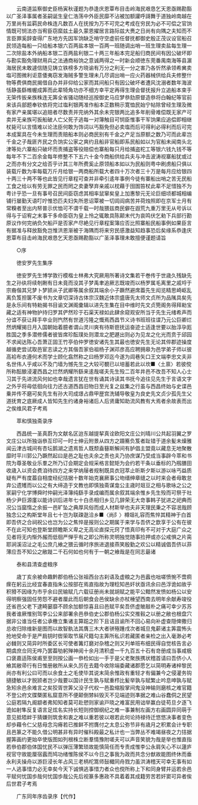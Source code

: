 <!-- { "loadSidebar": true } -->
　　云南道监察御史臣杨寅秋谨题为恭逢庆恩覃布目击岭海民艰恳乞天恩亟赐勘豁以广圣泽事属者圣嗣诞生皇仁浩荡中外臣民靡不沾被加额讙呼謌舞于道独岭南越在万里尚有监羁民命株连凡数百人在抚按为万不可完之考成在穷民为必不可偿之官饷情既可悯法亦当宥臣窃縻兹土最久蒙恩擢居言路际兹大赉之日尚有向隅之夫知而不言臣罪奚辞查得广东地方先因军饷缺乏哨守空虚前任督抚都御史殷正茂议设官船召民领造每船一只给船本银六百两盐本银一百两一班随调出哨一班生理卖盐每生理一二次除盐本外纳船本银二百两盐利银二十两三年船本完足船归商民间有因公破坏即与勘实豁免理财用兵之法通商裕饷之意诚两得之一时新会顺徳东莞番禺南海等县濵海居民未敢遽信随见铸立铁榜多方晓谕有万分之利无一分之害乃各忻然承领希兾卖塩可图微利讵意倭夷窃发海贼多警生理未几尽调出哨一应火药器械供给兵夫修整什物等费俱商民揭借自办并非仰给公家而其间船只有因公破坏者遭风沈溺者数年海波恬静虽繇帷幄成筭而此辈犄角功亦不细方幸平定再得生理会督抚报升立追船本束手无筞传扳亲族株连无筭全省骚动随经巡按御史马应梦叅劾原督造叅将白翰纪等官前来该兵部题奉钦依将完过塩利银两准作船本正数稍示寛恤民始宁帖除曾经生理及微有家产亲属堪以追赔者尽数责并完纳外其余未完银两比追多年削骨难偿既无家产可卖并无亲族可扳船破人亡父死子逃每一对簿触目可悯臣惟事干军饷果应追偿即相继杖毙可以言情难以论法臣何敢为饰词以丐豁免但必卖塩而后可得利必得利而后可完本成案具在今未生理而责赔船本则必商民别有千金之产足当原额之数乃可而此辈岂千金之子哉匪齐民之负饷实公家之爽约且船非官船即系民船如以为官船未闻南头北津等处六寨船只破坏而责捕盗等役赔偿也寨船每只月给捕盗柁工等银六钱九钱不等每年不下二百余金每年修整不下五六十金今商船供给兵夫与冲击波涛视寨船犹或过之而亦有分文之给否乎计其三年所费奚止原领船本如以为民船则粤中刷虏船只俱以装载斤数为率每载万斤月给银一两商船所载大者四十万次者三十万是每月应给银四十两三十两不等也此皆见行章程可查并非牵引逺年事例今徒有寨船出哨之苦无民船工食之给以有劳无罪之民而罔之卖妻孥弃亲戚以枕藉于囹圄笞杖此辈不足惜独不为粤计乎恐一旦有事号召民间臣窃虑其相率鼠窜矣皇上加惠黎元无论巨细顷都城相编铺行屡勤天语叮咛惟恐匹夫妇失所恩诏覃被一切闾阎病苦并荷烛照即在京军士月有常糗者至出内帑普示优恤可不谓千载一时哉猥兹商民僻在遐荒九重万里无从号诉以得与于诏宥之末事干多命臣窃为皇上怜之辄敢具陈颠末代为哀鸣伏乞勑下兵部行勘原议作何完纳负欠船戸是否家产尽絶见行章程案簿应否比照寨船民船事例如果臣言有据准与释放豁免岂惟洪恩渐被于海隅而将来穷民感激益知趋事恐后矣缘系恭逢庆恩覃布目击岭海民艰恳乞天恩亟赐勘豁以广圣泽事理未敢擅便谨题请旨

　　○序

　　徳安罗先生集序

　　徳安罗先生博学敦行模楷士林弗大究厥用所著诗文集若干巻传于世歳久残缺先生之孙纨将续剞劂有日未竟而没其子梦禹聿追厥志既竣而以杨罗属毛离里之戚埒于宗裔偕其兄梦卜梦颕从子武卿等属余叙其端余小子蹶然避席葢先生闳览精思崎岖乱离负笈担箧不废书为文章切深诗古体宗汉魏近体宗盛唐先太师文贞所为品隲具矣先是永乐间有特勑揭书目谕文渊阁彚辑以进先生集在目中维时先文贞筦阁务得拜勑宝藏之适有神物护持归罗其俨然珍于石渠天禄如此肆余窥观安所当于先生元绪希声而分谊不获让拜手卒业则忾然有世道污隆之慨焉西昌节义诗书班班往谍乃元公巨卿烂然炳耀揭日月入国朝始着臆者谓山灵川爽有待斯鬯抚运奋迹士适逢世要以胎淳孕厖胜国之季多潜修儒者彼皆席珍酝璞处则潜龙之肥遯出则必为见龙之化光而贲于邱园不求闻达陈心吾萧正固王竹亭伯仲罗徳安诸先生其最也徳安先生无论其倅郡迹操度越循吏尝试取邑宦志读之方其偕吾家伯祖杨子渊邓彦高应聘拥皋为邑学弟子师以彼高袷布衣遵何术而学士顾化翕然称之曰杨罗邓迄今遂为闾巷矢口王文端李忠文夫非名世伟人乎咸以不及门墙为憾先生之大较可覩已以培蓄若此以坎■〈土禀〉若彼傥所称酝酿浸灌西昌之烂然炳耀所繇来逺哉嗟夫先生殁二百年井邑不改吾不知人心士习其于先进流风何如也幸哉遗言犹在世有诵其诗读其书抚今追往见先生于言语文字之外乎将毋低徊向往力还古道西昌旧物日至光复之兹集之行虽与西昌终始与史谍邑乗并传不磨可矣先生有孙大司成璟占鼎甲歴宫洗辅导敬皇为良史先文贞少孤先生父道抚育之底厥成人皆知先生约诸身裕诸后人后贤庸知助流风教有大焉者余故表而出之俟维风君子考焉

　　萃和慎独斋录序

　　西昌统一圣真蔚为文献名区迨东越提挈真诠欧阳文庄公刘晴川公共起羽翼之罗文庄公以所独诣叅互印可一时士绅云附景从四方之蹑簥负笈者趾错于道余髪未燥雅闻云津古城间有杏坛鹅湖之遗焉哲人既颓盍簮斯解间有胪倡主盟竟以藏息无地聚散靡时平川郭公乃蹶然起曰是邑之耻也夫余之责也夫乃协庶谋乃受成当事辟今萃和书院为尊圣敬业乐羣之所乃订会期定会规采格言懿矩为会约若干条以垂标的乃剏膳田收歳入以资会费洎待四方之来学纳屦者规制既具衣冠萃止昕斯夕斯以游以咏丐益质疑有严有度葢自相度经纪拮据十数年始克襄厥事公圽缙绅章缝之以时来会者毋敢怠弃公遗矱而以公之有大缔造于文教也即慎独斋谋龛公主歳时爼豆之相与歌咏之公之冡嗣宁化学博舜时仲嗣光泽簿纯繇手录成编而属余叙其端余惟乡先生殁而可祭于社杨少尹巨源廑以能诗训后进年七十白丞相归乡见几辞荣无大竒事韩子犹进之祀典而况公当窳惰之余振一邑旷坠之典厚风俗而成人材斯举也夫非天理民秉之不容冺哉顾独念公之构斯堂年且七十岂为联疎逖洽乡■〈尚阝〉樽爼礼容而焦悴其精神于白首即吾侪之合祠祝公也岂为公之焦悴是报则公之期属于来学与吾侪之歆享于公有在彼不在此可知也登斯堂顾瞻斯义卑之无高论直探元窍了悟真印有不可对于大庭广众之见者将无内惭外赧而低徊严惮乎有之即公所称灵明独觉随事捡押或亦公戒惧之片脔耶涧溪沼沚之毛公庶几飨之猥云循时序旅进退接燕笑殷勤之欢公以精诚倡吾侪以菲薄应吾不知公之敝蹝二千石何如也何有于一朝之飨哉是在同志朂诸

　　泰和县清查虚粮序

　　歳丁亥余被命趣黔郡伯杨公张祖西台古刹语及虚粮之为邑蠧也咄嗟愤惋不啻痌瘝在躬云比经宜春直指朱公按部在焉直指故为理稔知邑奸状亟讯余曰邑浮诡如故乎积猾不因缘为市乎余曰民输赋几六载征册尚未就胡赋之能平公黯然发愤如杨公以安得明察强固任劳怨不避者厘此而后朝食会邑侯缺余亦杖棰望西南去明年余献寿竣役还省邑父老下逮畸窭靡不顾余加额惊喜且曰邑赋平矣吾侪虚貱敲朴之痛可幸少苏苏我者谁厥惟别驾李公公来部署余邑叅伯史公郡伯杨公实交推毂之以册之敝也根盘穴据非公谁当任者公承檄立集诸主算跽之阶下且诘且谕所不回心易向补虚查隠俾撒归总收归除维新是图而以故智骫法其膺三木大者骈殛踵戌次者城旦鬼薪诸主筭震怖头抢地受命于是严扃钥时辔筞取节届尺籍勾主筭所私识若藏匿者亲检之出入毫渺必考必雠则又简异时所委区长可使者篝灯磨对杂稽之则又刋单班布细民得自觉核告言必期虞庶佥同无哗乃罢葢劬躬殚神阅十余月清积虚一千九百五十石有竒册成当事咸极口褒嘉适陈侯甫至至则按公画一叅检如出一手于是父老聚族携状稽首请曰吾侪小人飨其敝帚行有日惟册敝所从来久厉在去籍今收除端委藏诸郡愿乞以简明寿诸梓黎民尚亦有利公曰可而以余食土之毛使毕其说末简余惟政有重轻才有偏兼今之侵灌务钩擿捷敏以才脱颕者岂少哉要以国计民生孰与赋重栉比髪举孰与赋繁止吟息呻孰与赋急矧余邑余难言之矣狡胥世筭父没子代权一邑盈缩股掌间鬼没神输则磨核之难官籍不登公府文牒槩匿私窟意所不便颠倒棼紏毁灭不见端迹则凖据之难山谷蠢侗之民望公庭若隔九阍颛者弗知知者莫可赴愬则家谕戸晓之难富民用诎举赢白徒苟旦夕逐飞诡如射隼反复语言足炫名实持长短则控御纲纪之难一事兼制左画方右画圆异同萌于意见抵牾衅于猜嫌则筑舍和衷之难以重若彼以艰若此何论持禄待迁悠悠决事者变色却歩藉令仁父慈母念沟瘠若已推鲜不拊膺付之太息公弥节非有歳月之积累会计专职且邑篆之不能久借公明甚非有异时催科殿最之私计也一当弊丛不难竭昼夜之力拮据握筭画约更始卒使版图如列根株立断羣情豫附嗟夫可以声音笑貌为哉是举也惟直指若叅伯郡伯体国忧民不以弹压薄繁琐故能慎简任而专责成惟李公永肩矢心不以蘧庐视官守故能厘宿蠧而鸠功绪惟陈侯不以今日之事我为政而共念分猷故能图终休而垂永利夫操舟以游巨浸长年占风三老柄柁篙师鼔檝同舟戮力虽洪涛稽天可幸无事有如一人逃事惜力必无幸矣今天下诚惧逃事惜力者众也傥所称上下和同身臂并运若余邑平赋何忧国歩哉何忧国歩哉公先后视篆多惠政不具着着其成籍劳苦若奸窦可异者俟后世君子考焉

　　广东同年序齿录序【代作】

